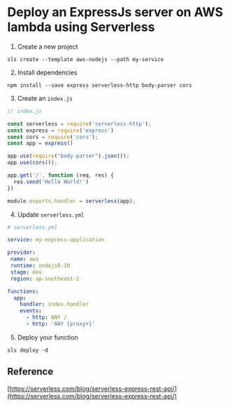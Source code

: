 # Deploy an ExpressJs server on AWS lambda using Serverless

1. Create a new project

`sls create --template aws-nodejs --path my-service`

2. Install dependencies

`npm install --save express serverless-http body-parser cors`

3. Create an `index.js`

```javascript
// index.js

const serverless = require('serverless-http');
const express = require('express')
const cors = require('cors');
const app = express()

app.use(require("body-parser").json());
app.use(cors());

app.get('/', function (req, res) {
  res.send('Hello World!')
})

module.exports.handler = serverless(app);
```

4. Update `serverless.yml`

```yaml
# serverless.yml

service: my-express-application

provider:
 name: aws
 runtime: nodejs8.10
 stage: dev
 region: ap-southeast-2

functions:
  app:
    handler: index.handler
    events:
      - http: ANY /
      - http: 'ANY {proxy+}'
```

5. Deploy your function

`sls deploy -d`

## Reference

[https://serverless.com/blog/serverless-express-rest-api/](https://serverless.com/blog/serverless-express-rest-api/)